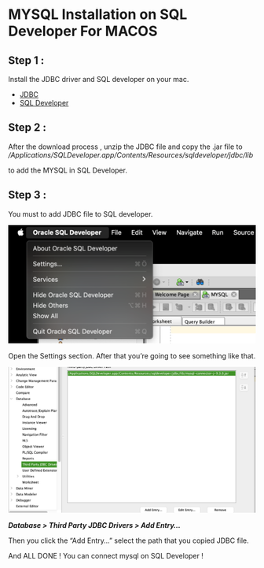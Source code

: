 # MYSQL Installation on SQL Developer For MACOS

## Step 1 :

Install the JDBC driver and SQL developer on your mac.

- [JDBC](https://dev.mysql.com/downloads/connector/j/)
- [SQL Developer](https://www.oracle.com/database/sqldeveloper/technologies/download/)

## Step 2 :

After the download process , unzip the JDBC file and copy the .jar file to */Applications/SQLDeveloper.app/Contents/Resources/sqldeveloper/jdbc/lib* 

to add the MYSQL in SQL Developer.

## Step 3 :

You must to add JDBC file to SQL developer. 

![Screen Shot 2025-08-21 at 13.02.01 PM.png](Sql_Dev_Mysql/1.png)

Open the Settings section. After that you’re going to see something like that. 

 

![Screen Shot 2025-08-21 at 13.03.45 PM.png](Sql_Dev_Mysql/2.png)

***Database > Third Party JDBC Drivers > Add Entry…***

Then you click the “Add Entry…” select the path that you copied JDBC file.

And ALL DONE ! You can connect mysql on SQL Developer !